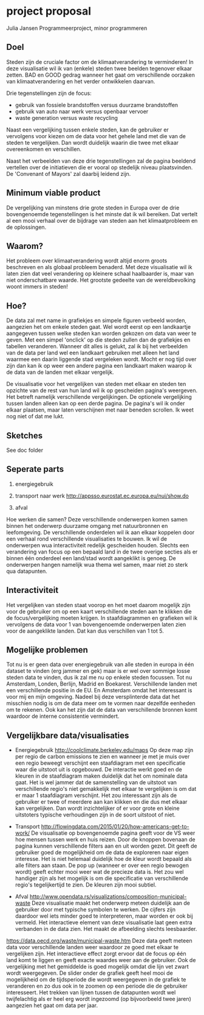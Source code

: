 # project proposal
Julia Jansen
Programmeerproject, minor programmeren

Doel
----

Steden zijn de cruciale factor om de klimaatverandering te verminderen! In deze visualisatie wil ik van (enkele) steden twee beelden tegenover elkaar zetten. BAD en GOOD gedrag wanneer het gaat om verschillende oorzaken van klimaatverandering en het verder ontwikkelen daarvan. 

Drie tegenstellingen zijn de focus:
* gebruik van fossiele brandstoffen versus duurzame brandstoffen 
* gebruik van auto naar werk versus openbaar vervoer
* waste generation versus waste recycling 

Naast een vergelijking tussen enkele steden, kan de gebruiker er vervolgens voor kiezen om de data voor het gehele land met die van de steden te vergelijken. Dan wordt duidelijk waarin die twee met elkaar overeenkomen en verschillen. 

Naast het verbeelden van deze drie tegenstellingen zal de pagina beeldend vertellen over de initiatieven die er vooral op stedelijk niveau plaatsvinden. De 'Convenant of Mayors' zal daarbij leidend zijn. 


Minimum viable product
----------------------
De vergelijking van minstens drie grote steden in Europa over de drie bovengenoemde tegenstellingen is het minste dat ik wil bereiken. Dat vertelt al een mooi verhaal over de bijdrage van steden aan het klimaatprobleem en de oplossingen. 

Waarom?
-------
Het probleem over klimaatverandering wordt altijd enorm groots beschreven en als globaal probleem benaderd. Met deze visualisatie wil ik laten zien dat veel verandering op kleinere schaal haalbaarder is, maar van niet onderschatbare waarde. Het grootste gedeelte van de wereldbevolking woont immers in steden! 

Hoe?
----
De data zal met name in grafiekjes en simpele figuren verbeeld worden, aangezien het om enkele steden gaat. Wel wordt eerst op een landkaartje aangegeven tussen welke steden kan worden gekozen om data van weer te geven. Met een simpel 'onclick' op die steden zullen dan de grafiekjes en tabellen veranderen. Wanneer dit alles is gelukt, zal ik bij het verbeelden van de data per land wel een landkaart gebruiken met alleen het land waarmee een daarin liggende stad vergeleken wordt. Mocht er nog tijd over zijn dan kan ik op weer een andere pagina een landkaart maken waarop ik de data van de landen met elkaar vergelijk.

De visualisatie voor het vergelijken van steden met elkaar en steden ten opzichte van de rest van hun land wil ik op gescheiden pagina's weergeven. Het betreft namelijk verschillende vergelijkingen. De optionele vergelijking tussen landen alleen kan op een derde pagina. De pagina's wil ik onder elkaar plaatsen, maar laten verschijnen met naar beneden scrollen. Ik weet nog niet of dat me lukt. 


Sketches
--------
See doc folder


Seperate parts
---------------
1. energiegebruik

2. transport naar werk
http://appsso.eurostat.ec.europa.eu/nui/show.do

3. afval 

Hoe werken die samen?
Deze verschillende onderwerpen komen samen binnen het onderwerp duurzame omgang met natuurbronnen en leefomgeving. De verschillende onderdelen wil ik aan elkaar koppelen door een verhaal rond verschillende visualisaties te bouwen. Ik wil de onderwerpen wua interactiviteit redelijk gescheiden houden. Slechts een verandering van focus op een bepaald land in de twee overige secties als er binnen één onderdeel een land/stad wordt aangeklikt is genoeg. De onderwerpen hangen namelijk wua thema wel samen, maar niet zo sterk qua datapunten. 

Interactiviteit
---------------
Het vergelijken van steden staat voorop en het moet daarom mogelijk zijn voor de gebruiker om op een kaart verschillende steden aan te klikken die de focus/vergelijking moeten krijgen. In staafdiagrammen en grafieken wil ik vervolgens de data voor 1 van bovengenoemde onderwerpen laten zien voor de aangeklikte landen. Dat kan dus verschillen van 1 tot 5. 

Mogelijke problemen
--------------------
Tot nu is er geen data over energiegebruik van alle steden in europa in één dataset te vinden (erg jammer en gek) maar is er wel over sommige losse steden data te vinden, dus ik zal me nu op enkele steden focussen. Tot nu Amsterdam, Londen, Berlijn, Madrid en Boekarest. Verschillende landen met een verschillende positie in de EU. En Amsterdam omdat het interessant is voor mij en mijn omgeving. Nadeel bij deze versplinterde data dat het misschien nodig is om de data meer om te vormen naar dezelfde eenheden om te rekenen. Ook kan het zijn dat de data van verschillende bronnen komt waardoor de interne consistentie vermindert. 

Vergelijkbare data/visualisaties
--------------------------
* Energiegebruik
http://coolclimate.berkeley.edu/maps
Op deze map zijn per regio de carbon emissions te zien en wanneer je met je muis over een regio beweegt verschijnt een staafdiagram met een specificatie waar die uitstoot uit is opgebouwd. De interactie werkt goed en de kleuren in de staafdiagram maken duidelijk dat het om nominale data gaat. Het is wel jammer dat de samenstelling van de uitstoot van verschillende regio's niet gemakkelijk met elkaar te vergelijken is om dat er maar 1 staafdiagram verschijnt. Het zou interessant zijn als de gebruiker er twee of meerdere aan kan klikken en die dus met elkaar kan vergelijken. Dan wordt inzichtelijker of er voor grote en kleine uitstoters typische verhoudingen zijn in de soort uitstoot of niet. 

* Transport 
http://flowingdata.com/2015/01/20/how-americans-get-to-work/
De visualisatie op bovengenoemde pagina geeft voor de VS weer hoe mensen tussen werk en huis reizen. Door de knoppen bovenaan de pagina kunnen verschillende filters aan en uit worden gezet. Dit geeft de gebruiker goed de mogelijkheid om de data de exploreren naar eigen interesse. Het is niet helemaal duidelijk hoe de kleur wordt bepaald als alle filters aan staan. De pop up (wanneer er over een regio bewogen wordt) geeft echter mooi weer wat de precieze data is. Het zou wel handiger zijn als het mogelijk is om die specificatie van verschillende regio's tegelijkertijd te zien. De kleuren zijn mooi subtiel. 

* Afval
http://www.opendata.rs/visualizations/composition-municipal-waste
Deze visualisatie maakt het onderwerp meteen duidelijk aan de gebruiker door met typische symbolen te werken. De cijfers zijn daardoor wel iets minder goed te interpreteren, maar worden er ook bij vermeld. Het interactieve element van deze visualisatie laat geen extra verbanden in de data zien. Het maakt de afbeelding slechts leesbaarder. 

https://data.oecd.org/waste/municipal-waste.htm
Deze data geeft meteen data voor verschillende landen weer waardoor ze goed met elkaar te vergelijken zijn. Het interactieve effect zorgt ervoor dat de focus op één land komt te liggen en geeft exacte waardes weer aan de gebruiker. Ook de vergelijking met het gemiddelde is goed mogelijk omdat die lijn vet zwart wordt weergegeven. De slider onder de grafiek geeft heel mooi de mogelijkheid om de tijdsperiode die wordt weergegeven in de grafiek te veranderen en zo dus ook in te zoomen op een periode die de gebruiker interesseert. Het trekken van lijnen tussen de datapunten wordt wel twijfelachtig als er heel erg wordt ingezoomd (op bijvoorbeeld twee jaren) aangezien het gaat om data per jaar. 


